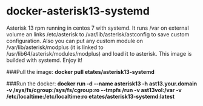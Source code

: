 # docker-asterisk13-systemd
Asterisk 13 rpm running in centos 7 with systemd.
It runs /var on external volume an links /etc/asterisk to /var/lib/asterisk/astconfig to save custom configuration. Also you can put any custom module on /var/lib/asterisk/modplus (it is linked to /usr/lib64/asterisk/modules/modplus) and load it to asterisk. This image is builded with systemd. Enjoy it!


###Pull the image:
**docker pull etates/asterisk13-systemd**

###Run the docker:
**docker run -d --name asterisk13 -h ast13.your.domain -v /sys/fs/cgroup:/sys/fs/cgroup:ro --tmpfs /run -v ast13vol:/var -v /etc/localtime:/etc/localtime:ro etates/asterisk13-systemd:latest**
